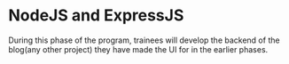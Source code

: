 # NodeJS and ExpressJS

During this phase of the program, trainees will develop the backend of the blog(any other project) they have made the UI for in the earlier phases.